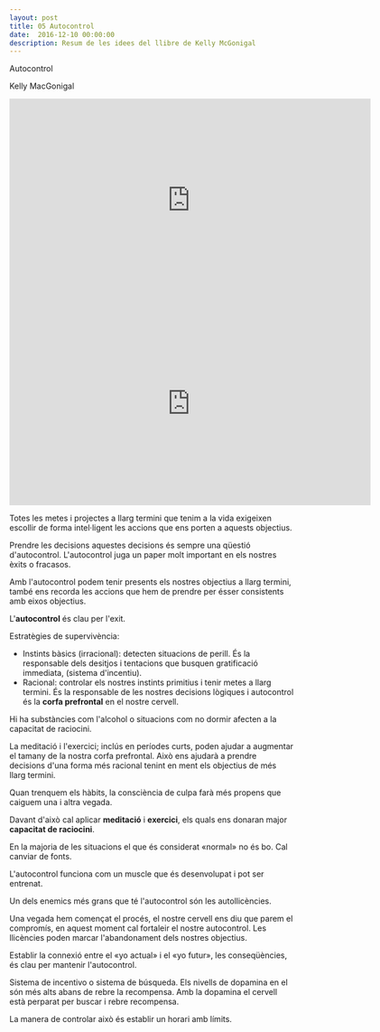 ```yaml
---
layout: post
title: 05 Autocontrol
date:  2016-12-10 00:00:00
description: Resum de les idees del llibre de Kelly McGonigal
---
```


Autocontrol

Kelly MacGonigal

<iframe width="640" height="360" src="https://www.youtube.com/embed/dv4ztE12RsU?list=PLi_s9U287nBB7Ie5B63YMP7IvrSSaioQ2" frameborder="0" allowfullscreen></iframe>

<iframe width="640" height="360" src="https://www.youtube.com/embed/cMDC7lXIEd0?list=PLi_s9U287nBB7Ie5B63YMP7IvrSSaioQ2" frameborder="0" allowfullscreen></iframe>

Totes les metes i projectes a llarg termini que tenim a la vida exigeixen escollir de forma intel·ligent les accions que ens porten a aquests objectius.

Prendre les decisions aquestes decisions és sempre una qüestió d'autocontrol. L'autocontrol juga un paper molt important en els nostres èxits o fracasos.

Amb l'autocontrol podem tenir presents els nostres objectius a llarg termini, també ens recorda les accions que hem de prendre per ésser consistents amb eixos objectius.

L'**autocontrol** és clau per l'exit.

Estratègies de supervivència:

- Instints bàsics (irracional): detecten situacions de perill. És la responsable dels desitjos i tentacions que busquen gratificació immediata, (sistema d'incentiu).
- Racional: controlar els nostres instints primitius i tenir metes a llarg termini. És la responsable de les nostres decisions lògiques i autocontrol és la **corfa prefrontal** en el nostre cervell.

Hi ha substàncies com l'alcohol o situacions com no dormir afecten a la capacitat de raciocini.

La meditació i l'exercici; inclús en períodes curts, poden ajudar a augmentar el tamany de la nostra corfa prefrontal. Això ens ajudarà a prendre decisions d'una forma més racional tenint en ment els objectius de més llarg termini.

Quan trenquem els hàbits, la consciència de culpa farà més propens que caiguem una i altra vegada.

Davant d'això cal aplicar **meditació** i **exercici**, els quals ens donaran major **capacitat de raciocini**.

En la majoria de les situacions el que és considerat «normal» no és bo. Cal canviar de fonts.

L'autocontrol funciona com un muscle que és desenvolupat i pot ser entrenat.

Un dels enemics més grans que té l'autocontrol són les autollicències.

Una vegada hem començat el procés, el nostre cervell ens diu que parem el compromís, en aquest moment cal fortaleir el nostre autocontrol. Les llicències poden marcar l'abandonament dels nostres objectius.

Establir la connexió entre el «yo actual» i el «yo futur», les conseqüències, és clau per mantenir l'autocontrol.

Sistema de incentivo o sistema de búsqueda. Els nivells de dopamina en el són més alts abans de rebre la recompensa. Amb la dopamina el cervell està perparat per buscar i rebre recompensa.

La manera de controlar això és establir un horari amb límits.


